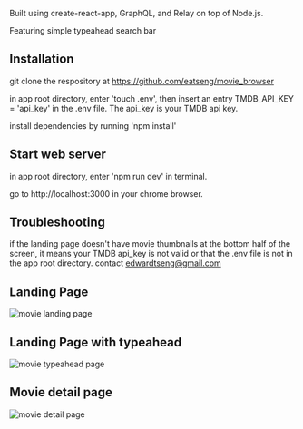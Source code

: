 Built using create-react-app, GraphQL, and Relay on top of Node.js.

Featuring simple typeahead search bar

## Installation

git clone the respository at https://github.com/eatseng/movie_browser

in app root directory, enter 'touch .env', then insert an entry TMDB_API_KEY = 'api_key' in the .env file. The api_key is your TMDB api key.

install dependencies by running 'npm install'

## Start web server

in app root directory, enter 'npm run dev' in terminal.

go to http://localhost:3000 in your chrome browser.

## Troubleshooting

if the landing page doesn't have movie thumbnails at the bottom half of the screen, it means your TMDB api_key is not valid or that the .env file is not in the app root directory. contact edwardtseng@gmail.com

## Landing Page
![movie landing page](https://live.staticflickr.com/65535/49714859638_aa23628c13_w_d.jpg)

## Landing Page with typeahead
![movie typeahead page](https://live.staticflickr.com/65535/49715716607_59707437fd_w_d.jpg)

## Movie detail page
![movie detail page](https://live.staticflickr.com/65535/49714859588_3a904b73c4_w_d.jpg)
